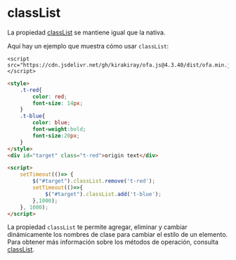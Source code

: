 # classList

La propiedad [classList](https://developer.mozilla.org/en-US/docs/Web/API/Element/classList) se mantiene igual que la nativa.

Aquí hay un ejemplo que muestra cómo usar `classList`:

<html-viewer>

```
<script src="https://cdn.jsdelivr.net/gh/kirakiray/ofa.js@4.3.40/dist/ofa.min.js"></script>
```

```html
<style>
    .t-red{
        color: red;
        font-size: 14px;
    }
    .t-blue{
        color: blue;
        font-weight:bold;
        font-size:20px;
    }
</style>
<div id="target" class="t-red">origin text</div>

<script>
    setTimeout(()=> {
        $("#target").classList.remove('t-red');
        setTimeout(()=>{
            $("#target").classList.add('t-blue');
        },1000);
    }, 1000);
</script>
```

</html-viewer>

La propiedad `classList` te permite agregar, eliminar y cambiar dinámicamente los nombres de clase para cambiar el estilo de un elemento. Para obtener más información sobre los métodos de operación, consulta [classList](https://developer.mozilla.org/es/docs/Web/API/Element/classList).